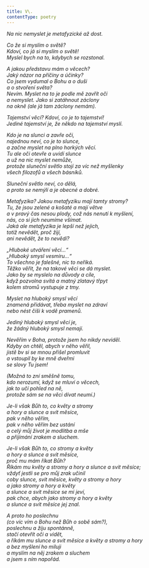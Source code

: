 ```yaml
---
title: V\.
contentType: poetry
---
```


<section>

_Na nic nemyslet je metafyzické až dost._

</section>

<section>

_Co že si myslím o světě?  
Kdoví, co já si myslím o světě!  
Myslel bych na to, kdybych se rozstonal._

</section>

<section>

_A jakou představu mám o věcech?  
Jaký názor na příčiny a účinky?  
Co jsem vydumal o Bohu a o duši  
a o stvoření světa?  
Nevím. Myslet na to je podle mě zavřít oči  
a nemyslet. Jako si zatáhnout záclony  
na okně (ale já tam záclony nemám)._

</section>

<section>

_Tajemství věcí? Kdoví, co je to tajemství!  
Jediné tajemství je, že někdo na tajemství myslí._

</section>

<section>

_Kdo je na slunci a zavře oči,  
najednou neví, co je to slunce,  
a začne myslet na plno horkých věcí.  
Tu ale oči otevře a uvidí slunce  
a už na nic myslet nemůže,  
protože sluneční světlo stojí za víc než myšlenky  
všech filozofů a všech básníků._

</section>

<section>

_Sluneční světlo neví, co dělá,  
a proto se nemýlí a je obecné a dobré._

</section>

<section>

_Metafyzika? Jakou metafyziku mají tamty stromy?  
Tu, že jsou zelené a košaté a mají větve  
a v pravý čas nesou plody, což nás nenutí k myšlení,  
nás, co si jich neumíme všímat.  
Jaká ale metafyzika je lepší než jejich,  
totiž nevědět, proč žijí,  
ani nevědět, že to nevědí?_

</section>

<section>

_„Hluboké utváření věcí…“  
„Hluboký smysl vesmíru…“  
To všechno je falešné, nic to neříká.  
Těžko věřit, že na takové věci se dá myslet.  
Jako by se myslelo na důvody a cíle,  
když pozvolna svítá a matný zlatavý třpyt  
kolem stromů vystupuje z tmy._

</section>

<section>

_Myslet na hluboký smysl věcí  
znamená přidávat, třeba myslet na zdraví  
nebo nést číši k vodě pramenů._

</section>

<section>

_Jediný hluboký smysl věcí je,  
že žádný hluboký smysl nemají._

</section>

<section>

_Nevěřím v Boha, protože jsem ho nikdy neviděl.  
Kdyby on chtěl, abych v něho věřil,  
jistě bv si se mnou přišel promluvit  
a vstoupil by ke mně dveřmi  
se slovy _Tu jsem!__

</section>

<section>

_(Možná to zní směšně tomu,  
kdo nerozumí, když se mluví o věcech,  
jak to učí pohled na ně,  
protože sám se na věci dívat neumí.)_

</section>

<section>

_Je-li však Bůh to, co květy a stromy  
a hory a slunce a svit měsíce,  
pak v něho věřím,  
pak v něho věřím bez ustání  
a celý můj život je modlitba a mše  
a přijímání zrakem a sluchem._

</section>

<section>

_Je-li však Bůh to, co stromy a květy  
a hory a slunce a svit měsíce,  
proč mu mám říkat Bůh?  
Říkám mu květy a stromy a hory a slunce a svit měsíce;  
vždyť jestli se pro můj zrak učinil  
coby slunce, svit měsíce, květy a stromy a hory  
a jako stromy a hory a květy  
a slunce a svit měsíce se mi jeví,  
pak chce, abych jako stromy a hory a květy  
a slunce a svit měsíce jej znal._

</section>

<section>

_A proto ho poslechnu  
(co víc vím o Bohu než Bůh o sobě sám?),  
poslechnu a žiju spontánně,  
stačí otevřít oči a vidět,  
a říkám mu slunce a svit měsíce a květy a stromy a hory  
a bez myšlení ho miluji  
a myslím na něj zrakem a sluchem  
a jsem s ním napořád._

</section>
